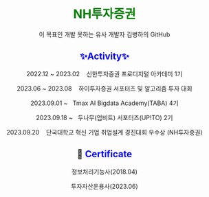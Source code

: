 

<div align="center">
<h1><font color="green">NH투자증권</font></h1>이 목표인 개발 못하는 유사 개발자 김병하의 GitHub
</div>

<div align="center">
  <h2><font color="blue">✨Activity✨</font></h2>

  2022.12 ~ 2023.02&nbsp;&nbsp;&nbsp;&nbsp;신한투자증권 프로디지털 아카데미 1기 
  
  2023.06 ~ 2023.08&nbsp;&nbsp;&nbsp;&nbsp;하이투자증권 서포터즈 및 알고리즘 투자 대회 

  2023.09.01 ~&nbsp;&nbsp;&nbsp;Tmax AI Bigdata Academy(TABA) 4기

  2023.09.18 ~&nbsp;&nbsp;&nbsp;두나무(업비트) 서포터즈(UP!TO) 2기

  2023.09.20&nbsp;&nbsp;&nbsp;&nbsp;단국대학교 혁신 기업 취업설계 경진대회 우수상 (NH투자증권)
  

</div>

<div align=center><h2>📑 <font color="blue">Certificate </font></h2>

정보처리기능사(2018.04)

투자자산운용사(2023.06)
</div>
